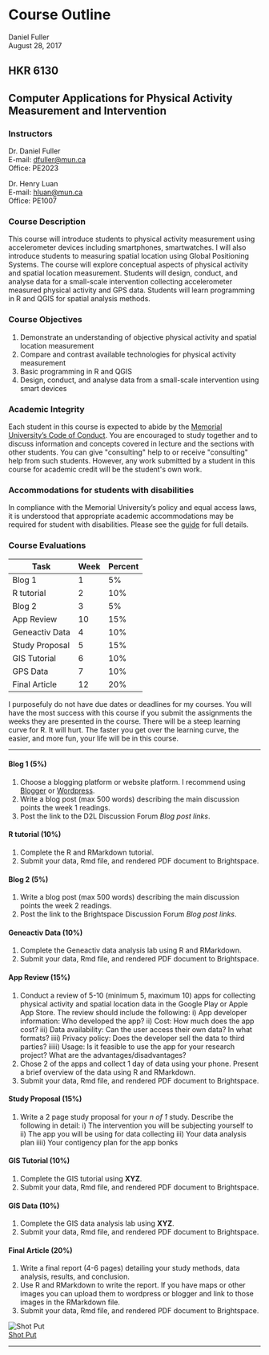 # Course Outline
Daniel Fuller  
August 28, 2017  



## HKR 6130
## Computer Applications for Physical Activity Measurement and Intervention

### Instructors
Dr. Daniel Fuller  
E-mail: dfuller@mun.ca  
Office: PE2023  

Dr.	Henry Luan  
E-mail: hluan@mun.ca  
Office: PE1007  

### Course Description
This course will introduce students to physical activity measurement using accelerometer devices including smartphones, smartwatches. I will also introduce students to measuring spatial location using Global Positioning Systems. The course will explore conceptual aspects of physical activity and spatial location measurement. Students will design, conduct, and analyse data for a small-scale intervention collecting accelerometer measured physical activity and GPS data. Students will learn programming in R and QGIS for spatial analysis methods. 

### Course Objectives
1. Demonstrate an understanding of objective physical activity and spatial location measurement  
2. Compare and contrast available technologies for physical activity measurement  
3. Basic programming in R and QGIS  
4. Design, conduct, and analyse data from a small-scale intervention using smart devices  


### Academic Integrity
Each student in this course is expected to abide by the [Memorial University’s Code of Conduct](http://www.mun.ca/student/sscm/conduct/). You are encouraged to study together and to discuss information and concepts covered in lecture and the sections with other students. You can give "consulting" help to or receive "consulting" help from such students. However, any work submitted by a student in this course for academic credit will be the student's own work.

### Accommodations for students with disabilities
In compliance with the Memorial University’s policy and equal access laws, it is understood that appropriate academic accommodations may be required for student with disabilities. Please see the [guide](http://www.mun.ca/policy/site/policy.php?id=239) for full details.

### Course Evaluations

Task   | Week | Percent | 
-----  |------|---------|
Blog 1 | 1    | 5%      |
R tutorial  | 2    | 10%      |
Blog 2  | 3    | 5%      |
App Review  | 10    | 15%      |
Geneactiv Data  | 4    | 10%      |
Study Proposal  | 5    | 15%      |
GIS Tutorial  | 6    | 10%      |
GPS Data  | 7    | 10%      |
Final Article  | 12    | 20%      |

I purposefuly do not have due dates or deadlines for my courses. You will have the most success with this course if you submit the assignments the weeks they are presented in the course. There will be a steep learning curve for R. It will hurt. The faster you get over the learning curve, the easier, and more fun, your life will be in this course.  

***

#### Blog 1 (5%)

1. Choose a blogging platform or website platform. I recommend using [Blogger](https://www.blogger.com/) or [Wordpress](https://wordpress.com/). 
2. Write a blog post (max 500 words) describing the main discussion points the week 1 readings.
3. Post the link to the D2L Discussion Forum *Blog post links*.
 
#### R tutorial (10%)

1. Complete the R and RMarkdown tutorial.
2. Submit your data, Rmd file, and rendered PDF document to Brightspace. 

#### Blog 2 (5%)

1. Write a blog post (max 500 words) describing the main discussion points the week 2 readings.
2. Post the link to the Brightspace Discussion Forum *Blog post links*.

#### Geneactiv Data (10%)

1. Complete the Geneactiv data analysis lab using R and RMarkdown.
2. Submit your data, Rmd file, and rendered PDF document to Brightspace. 

#### App Review (15%)

1. Conduct a review of 5-10 (minimum 5, maximum 10) apps for collecting physical activity and spatial location data in the Google Play or Apple App Store. The review should include the following: 
    i) App developer information: Who developed the app? 
    ii) Cost: How much does the app cost? 
    iii) Data availability: Can the user access their own data? In what formats? 
    iiii) Privacy policy: Does the developer sell the data to third parties? 
    iiiii) Usage: Is it feasible to use the app for your research project? What are the advantages/disadvantages? 
2. Chose 2 of the apps and collect 1 day of data using your phone. Present a brief overview of the data using R and RMarkdown. 
3. Submit your data, Rmd file, and rendered PDF document to Brightspace. 

#### Study Proposal	(15%)

1. Write a 2 page study proposal for your *n of 1* study. Describe the following in detail: 
    i) The intervention you will be subjecting yourself to
    ii) The app you will be using for data collecting
    iii) Your data analysis plan
    iiii) Your contigency plan for the app bonks

#### GIS Tutorial	(10%)

1. Complete the GIS tutorial using **XYZ**.
2. Submit your data, Rmd file, and rendered PDF document to Brightspace. 

#### GIS Data	(10%)

1. Complete the GIS data analysis lab using **XYZ**.
2. Submit your data, Rmd file, and rendered PDF document to Brightspace. 

#### Final Article (20%)

1. Write a final report (4-6 pages) detailing your study methods, data analysis, results, and conclusion. 
2. Use R and RMarkdown to write the report. If you have maps or other images you can upload them to wordpress or blogger and link to those images in the RMarkdown file. 
3. Submit your data, Rmd file, and rendered PDF document to Brightspace. 

![Shot Put](http://images.complex.com/complex/image/upload/c_limit,w_680/fl_lossy,pg_1,q_auto/cvv8cts2bogemlyduqat.jpg)  
    [Shot Put](http://weknowmemes.com/2012/06/ermagerd-shertpert/)

***
